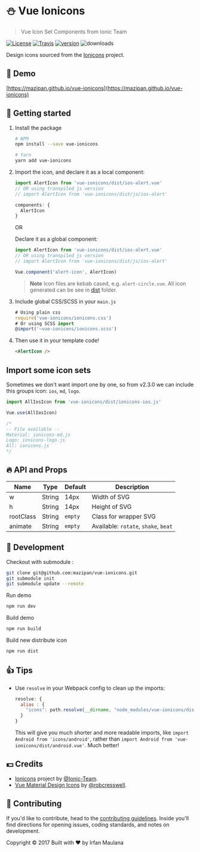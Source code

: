 # :snowman: Vue Ionicons

> Vue Icon Set Components from Ionic Team

[![License](https://img.shields.io/github/license/mazipan/vue-ionicons.svg?maxAge=3600)](https://github.com/mazipan/vue-ionicons) [![Travis](https://img.shields.io/travis/mazipan/vue-ionicons.svg)](https://travis-ci.org/mazipan/vue-ionicons) [![version](https://img.shields.io/npm/v/vue-ionicons.svg?maxAge=60)](https://www.npmjs.com/package/vue-ionicons) ![downloads](https://img.shields.io/npm/dt/vue-ionicons.svg?maxAge=3600)

Design icons sourced from the
[Ionicons](https://github.com/ionic-team/ionicons) project.

## 🎉 Demo

[https://mazipan.github.io/vue-ionicons](https://mazipan.github.io/vue-ionicons)

## 🚀 Getting started

1. Install the package

    ```bash
    # NPM
    npm install --save vue-ionicons

    # Yarn
    yarn add vue-ionicons
    ```

1. Import the icon, and declare it as a local component:

    ```javascript
    import AlertIcon from 'vue-ionicons/dist/ios-alert.vue'
    // OR using transpiled js version
    // import AlertIcon from 'vue-ionicons/dist/js/ios-alert'

    components: {
      AlertIcon
    }
    ```

    OR

    Declare it as a global component:

    ```javascript
    import AlertIcon from 'vue-ionicons/dist/ios-alert.vue'
    // OR using transpiled js version
    // import AlertIcon from 'vue-ionicons/dist/js/ios-alert'

    Vue.component('alert-icon', AlertIcon)
    ```

    > **Note** Icon files are kebab cased, e.g. `alert-circle.vue`. All icon generated can be see in [dist](https://github.com/mazipan/vue-ionicons/tree/master/dist) folder.

1. Include global CSS/SCSS in your `main.js`

    ```js
    # Using plain css
    require('vue-ionicons/ionicons.css')
    # Or using SCSS import
    @import('~vue-ionicons/ionicons.scss')
    ```

1. Then use it in your template code!

    ```html
    <AlertIcon />
    ```

## Import some icon sets

Sometimes we don't want import one by one, so from v2.3.0 we can include this groups icon: `ios`, `md`, `logo`.

```javascript
import AllIosIcon from 'vue-ionicons/dist/ionicons-ios.js'

Vue.use(AllIosIcon)

/*
-- File available --
Material: ionicons-md.js
Logo: ionicons-logo.js
All: ionicons.js
*/

```

## 🔥 API and Props

| Name               | Type                 | Default     | Description                          |
|--------------------|----------------------|-------------|--------------------------------------|
| w                  | String               | 14px        | Width of SVG                         |
| h                  | String               | 14px        | Height of SVG                        |
| rootClass          | String               | `empty`     | Class for wrapper SVG                |
| animate            | String               | `empty`     | Available: `rotate`, `shake`, `beat` |

## 🏃 Development

Checkout with submodule :

```bash
git clone git@github.com:mazipan/vue-ionicons.git
git submodule init
git submodule update --remote
```

Run demo

```bash
npm run dev
```

Build demo

```bash
npm run build
```

Build new distribute icon

```bash
npm run dist
```

## 👍 Tips

- Use `resolve` in your Webpack config to clean up the imports:

  ```javascript
  resolve: {
    alias : {
      "icons": path.resolve(__dirname, "node_modules/vue-ionicons/dist")
    }
  }
  ```

  This will give you much shorter and more readable imports, like
  `import Android from 'icons/android'`, rather than
  `import Android from 'vue-ionicons/dist/android.vue'`. Much better!

## 💵 Credits

- [Ionicons](https://github.com/ionic-team/ionicons) project by [@Ionic-Team](https://github.com/ionic-team).
- [Vue Material Design Icons](https://gitlab.com/robcresswell/vue-material-design-icons) by [@robcresswell](https://gitlab.com/robcresswell/).

## 🎁 Contributing

If you'd like to contribute, head to the [contributing guidelines](/CONTRIBUTING.md). Inside you'll find directions for opening issues, coding standards, and notes on development.

Copyright © 2017 Built with ❤️ by Irfan Maulana
